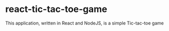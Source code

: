 # react-tic-tac-toe-game
This application, written in React and NodeJS, is a simple Tic-tac-toe game
